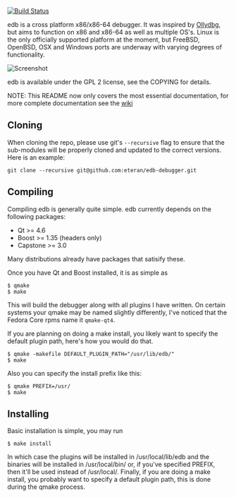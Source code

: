 [![Build Status](https://travis-ci.org/eteran/edb-debugger.svg?branch=master)](https://travis-ci.org/eteran/edb-debugger)

edb is a cross platform x86/x86-64 debugger. It was inspired by [Ollydbg](http://www.ollydbg.de/ "Ollydbg"), but aims to function on x86 and x86-64 as well as multiple OS's. Linux is the only officially supported platform at the moment, but FreeBSD, OpenBSD, OSX and Windows ports are underway with varying degrees of functionality.

![Screenshot](http://codef00.com/img/debugger.png)

edb is available under the GPL 2 license, see the COPYING for details.

NOTE: This README now only covers the most essential documentation, for more
complete documentation see the [wiki](https://github.com/eteran/edb-debugger/wiki)


Cloning
-------

When cloning the repo, please use git's `--recursive` flag to ensure that the sub-modules will be properly cloned and updated to the correct versions. Here is an example:

`git clone --recursive git@github.com:eteran/edb-debugger.git`

Compiling
---------

Compiling edb is generally quite simple. edb currently depends on the 
following packages:

* Qt >= 4.6
* Boost >= 1.35 (headers only)
* Capstone >= 3.0

Many distributions already have packages that satisify these.

Once you have Qt and Boost installed, it is as simple as

	$ qmake
	$ make

This will build the debugger along with all plugins I have written. On certain 
systems your qmake may be named slightly differently, I've noticed that the 
Fedora Core rpms name it `qmake-qt4`.

If you are planning on doing a make install, you likely want to specify the 
default plugin path, here's how you would do that.

	$ qmake -makefile DEFAULT_PLUGIN_PATH="/usr/lib/edb/"
	$ make

Also you can specify the install prefix like this:

	$ qmake PREFIX=/usr/
	$ make


Installing
----------

Basic installation is simple, you may run

	$ make install

In which case the plugins will be installed in /usr/local/lib/edb and the binaries
will be installed in /usr/local/bin/ or, if you've specified PREFIX, then it'll be
used instead of /usr/local/. Finally, if you are doing a make install, you probably
want to specify a default plugin path, this is done during the qmake process.

